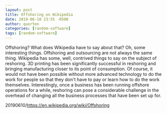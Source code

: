 ```yaml
---
layout: post
title: Offshoring on Wikipedia
date: 2019-06-10 23:55 -0500
author: quorten
categories: [random-software]
tags: [random-software]
---
```


Offshoring?  What does Wikipedia have to say about that?  Oh, some
interesting things.  Offshoring and outsourcing are not always the
same thing.  Wikipedia has some, well, contrived things to say on the
subject of reshoring.  3D printing has been significantly successful
in reshoring and bringing manufacturing closer to its point of
consumption.  Of course, it would not have been possible without more
advanced technology to do the work for people so that they don't have
to pay or learn how to do the work themselves.  Interestingly, once a
business has been running offshore operations for a while, reshoring
can pose a considerable challenge in the overhead of changing all the
business processes that have been set up for.

20190610/https://en.wikipedia.org/wiki/Offshoring
